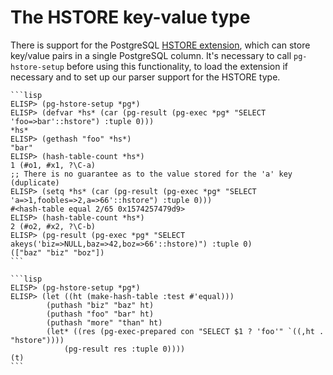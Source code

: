 # The HSTORE key-value type

There is support for the PostgreSQL [HSTORE
  extension](https://www.postgresql.org/docs/current/hstore.html), which can store key/value pairs
  in a single PostgreSQL column. It's necessary to call `pg-hstore-setup` before using this
  functionality, to load the extension if necessary and to set up our parser support for the HSTORE
  type.

~~~admonish example title="Using HSTORE values"
```lisp
ELISP> (pg-hstore-setup *pg*)
ELISP> (defvar *hs* (car (pg-result (pg-exec *pg* "SELECT 'foo=>bar'::hstore") :tuple 0)))
*hs*
ELISP> (gethash "foo" *hs*)
"bar"
ELISP> (hash-table-count *hs*)
1 (#o1, #x1, ?\C-a)
;; There is no guarantee as to the value stored for the 'a' key (duplicate)
ELISP> (setq *hs* (car (pg-result (pg-exec *pg* "SELECT 'a=>1,foobles=>2,a=>66'::hstore") :tuple 0)))
#<hash-table equal 2/65 0x1574257479d9>
ELISP> (hash-table-count *hs*)
2 (#o2, #x2, ?\C-b)
ELISP> (pg-result (pg-exec *pg* "SELECT akeys('biz=>NULL,baz=>42,boz=>66'::hstore)") :tuple 0)
(["baz" "biz" "boz"])
```

~~~



~~~admonish example title="Serialization support for HSTORE values"
```lisp
ELISP> (pg-hstore-setup *pg*)
ELISP> (let ((ht (make-hash-table :test #'equal)))
        (puthash "biz" "baz" ht)
        (puthash "foo" "bar" ht)
        (puthash "more" "than" ht)
        (let* ((res (pg-exec-prepared con "SELECT $1 ? 'foo'" `((,ht . "hstore"))))
            (pg-result res :tuple 0))))
(t)
```

~~~
